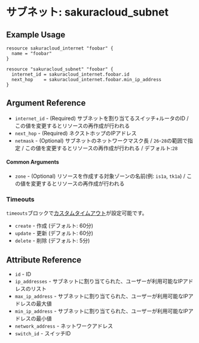# サブネット: sakuracloud_subnet

## Example Usage

```hcl
resource sakuracloud_internet "foobar" {
  name = "foobar"
}

resource "sakuracloud_subnet" "foobar" {
  internet_id = sakuracloud_internet.foobar.id
  next_hop    = sakuracloud_internet.foobar.min_ip_address
}
```

## Argument Reference

* `internet_id` - (Required) サブネットを割り当てるスイッチ+ルータのID / この値を変更するとリソースの再作成が行われる
* `next_hop` - (Required) ネクストホップのIPアドレス
* `netmask` - (Optional) サブネットのネットワークマスク長 / `26`-`28`の範囲で指定 / この値を変更するとリソースの再作成が行われる / デフォルト:`28`

#### Common Arguments

* `zone` - (Optional) リソースを作成する対象ゾーンの名前(例: `is1a`, `tk1a`) / この値を変更するとリソースの再作成が行われる

### Timeouts

`timeouts`ブロックで[カスタムタイムアウト](https://www.terraform.io/docs/configuration/resources.html#operation-timeouts)が設定可能です。  

* `create` - 作成 (デフォルト: 60分)
* `update` - 更新 (デフォルト: 60分)
* `delete` - 削除 (デフォルト: 5分)

## Attribute Reference

* `id` - ID
* `ip_addresses` - サブネットに割り当てられた、ユーザーが利用可能なIPアドレスのリスト
* `max_ip_address` - サブネットに割り当てられた、ユーザーが利用可能なIPアドレスの最大値
* `min_ip_address` - サブネットに割り当てられた、ユーザーが利用可能なIPアドレスの最小値
* `network_address` - ネットワークアドレス
* `switch_id` - スイッチID

